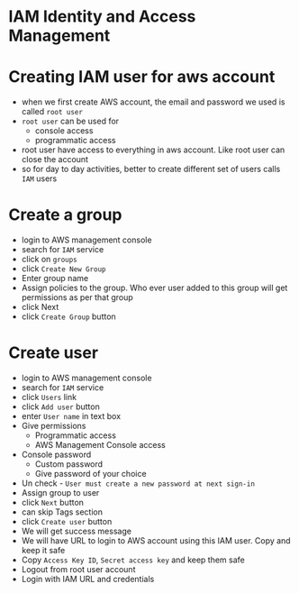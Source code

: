 # IAM Identity and Access Management

# Creating IAM user for aws account
* when we first create AWS account, the email and password we used is called `root user`
* `root user` can be used for
	* console access
	* programmatic access
* root user have access to everything in aws account. Like root user can close the account
* so for day to day activities, better to create different set of users calls `IAM` users

# Create a group
* login to AWS management console
* search for `IAM` service
* click on `groups`
* click `Create New Group`
* Enter group name
* Assign policies to the group. Who ever user added to this group will get permissions as per that group
* click Next
* click `Create Group` button

# Create user
* login to AWS management console
* search for `IAM` service
* click `Users` link
* click `Add user` button
* enter `User name` in text box
* Give permissions
	* Programmatic access
	* AWS Management Console access
* Console password
	* Custom password
	* Give password of your choice
* Un check - `User must create a new password at next sign-in`
* Assign group to user
* click `Next` button
* can skip Tags section
* click `Create user` button
* We will get success message
* We will have URL to login to AWS account using this IAM user. Copy and keep it safe
* Copy `Access Key ID`, `Secret access key` and keep them safe
* Logout from root user account
* Login with IAM URL and credentials